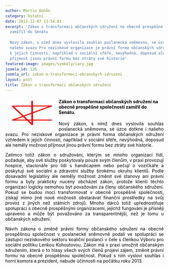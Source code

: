 ```yaml
---
author: Martin Bohůn
category: Ostatní
date: 2012-12-07 13:54:01
excerpt: 'Zákon o transformaci občanských sdružení na obecně prospěšné společnosti
  zamířil do Senátu

  Nový zákon, s nímž dnes vyslovila souhlas poslanecká sněmovna, se úzce dotkne i
  našeho svazu Pro neziskové organizace je právní forma občanských sdružení vzhledem
  k jejich činnosti, například v sociální sféře, nevýhodná, doposud ale neměly možnost
  přijmout jinou právní formu bez ztráty své historie'
featured-image: images/symboly/cary.jpg
joomla_id: 126
joomla_url: zakon-o-transformaci-obcanskych-sdruzeni
layout: post
title: Zákon o transformaci občanských sdružení
---
```


<h4><span style="color: #000000;"><img src="images/symboly/cary.jpg" border="0" width="150" height="90" style="float: left; margin-left: 10px; margin-right: 10px;" />Zákon o transformaci občanských sdružení na obecně prospěšné společnosti zamířil do Senátu.</span></h4>
<p style="text-align: justify;"><span style="color: #000000;">Nový zákon, s nímž dnes vyslovila souhlas poslanecká sněmovna, se úzce dotkne i našeho svazu. Pro neziskové organizace je právní forma občanských sdružení vzhledem k jejich činnosti, například v sociální sféře, nevýhodná, doposud ale neměly možnost přijmout jinou právní formu bez ztráty své historie.</span></p>

<p style="text-align: justify;"><span style="color: #000000;">Zatímco totiž zákon o sdružování, kterým se mnoho organizací řídí, požaduje, aby své služby poskytovaly pouze svým členům, v praxi provozují hospice, stacionáře pro lidi s handicapem nebo pečují o vozíčkáře a poskytují své sociální a zdravotní služby širokému okruhu klientů. Podle dosavadní legislativy ale neměly možnost změnit své stanovy ani právní formu a byly prakticky nuceny obcházet zákon, protože klienti těchto organizací logicky nemohou být považováni za členy občanského sdružení. Pokud se budou moci transformovat v obecně prospěšné společnosti, získají mimo jiné nové možnosti obstarávat finanční prostředky na svůj provoz z jiných než státních zdrojů. Mnoho dárců totiž upřednostňuje spolupráci s obecně prospěšnými organizacemi, jejichž fungování je přísněji upraveno a může být považováno za transparentnější, než je tomu u občanských sdružení.</span></p>
<p style="text-align: justify;"><span style="color: #000000;">Návrh zákona o změně právní formy občanského sdružení na obecně prospěšnou společnost v poslanecké sněmovně podali ve spolupráci se zástupci neziskového sektoru koaliční poslanci v čele s členkou Výboru pro sociální politiku Lenkou Kohoutovou. Zákon má v praxi umožnit občanským sdružením, která o to hlasy všech svých členů projeví zájem, změnit právní formu na obecně prospěšnou společnost. Pokud s ním vysloví souhlas i horní komora a prezident, nabude účinnosti na počátku roku 2013.</span></p>